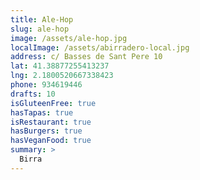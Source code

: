 ```yaml
---
title: Ale-Hop
slug: ale-hop
image: /assets/ale-hop.jpg
localImage: /assets/abirradero-local.jpg
address: c/ Basses de Sant Pere 10
lat: 41.38877255413237
lng: 2.1800520667338423
phone: 934619446
drafts: 10
isGluteenFree: true
hasTapas: true
isRestaurant: true
hasBurgers: true
hasVeganFood: true
summary: >
  Birra
---
```

